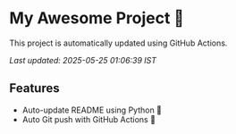 # My Awesome Project 🚀

This project is automatically updated using GitHub Actions.

_Last updated: 2025-05-25 01:06:39 IST_

## Features
- Auto-update README using Python 🐍
- Auto Git push with GitHub Actions 🤖
